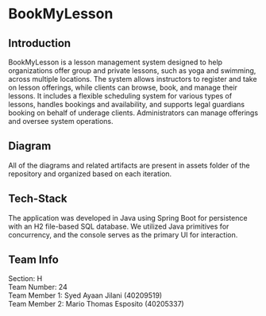 # BookMyLesson

## Introduction
BookMyLesson is a lesson management system designed to help organizations offer group and private lessons, such as yoga and swimming, across multiple locations. The system allows instructors to register and take on lesson offerings, while clients can browse, book, and manage their lessons. It includes a flexible scheduling system for various types of lessons, handles bookings and availability, and supports legal guardians booking on behalf of underage clients. Administrators can manage offerings and oversee system operations.

## Diagram
All of the diagrams and related artifacts are present in assets folder of the repository and organized based on each iteration.

## Tech-Stack
The application was developed in Java using Spring Boot for persistence with an H2 file-based SQL database. We utilized Java primitives for concurrency, and the console serves as the primary UI for interaction.

## Team Info
Section: H </br>
Team Number: 24 </br>
Team Member 1: Syed Ayaan Jilani (40209519) </br>
Team Member 2: Mario Thomas Esposito (40205337)
